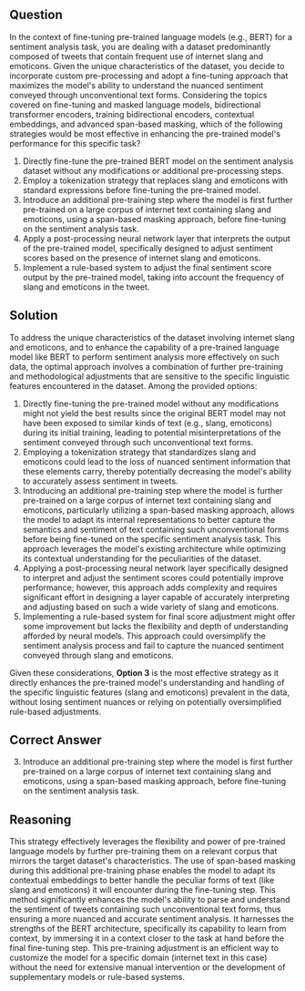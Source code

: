 ## Question

In the context of fine-tuning pre-trained language models (e.g., BERT) for a sentiment analysis task, you are dealing with a dataset predominantly composed of tweets that contain frequent use of internet slang and emoticons. Given the unique characteristics of the dataset, you decide to incorporate custom pre-processing and adopt a fine-tuning approach that maximizes the model's ability to understand the nuanced sentiment conveyed through unconventional text forms. Considering the topics covered on fine-tuning and masked language models, bidirectional transformer encoders, training bidirectional encoders, contextual embeddings, and advanced span-based masking, which of the following strategies would be most effective in enhancing the pre-trained model's performance for this specific task?

1. Directly fine-tune the pre-trained BERT model on the sentiment analysis dataset without any modifications or additional pre-processing steps.
2. Employ a tokenization strategy that replaces slang and emoticons with standard expressions before fine-tuning the pre-trained model.
3. Introduce an additional pre-training step where the model is first further pre-trained on a large corpus of internet text containing slang and emoticons, using a span-based masking approach, before fine-tuning on the sentiment analysis task.
4. Apply a post-processing neural network layer that interprets the output of the pre-trained model, specifically designed to adjust sentiment scores based on the presence of internet slang and emoticons.
5. Implement a rule-based system to adjust the final sentiment score output by the pre-trained model, taking into account the frequency of slang and emoticons in the tweet.

## Solution

To address the unique characteristics of the dataset involving internet slang and emoticons, and to enhance the capability of a pre-trained language model like BERT to perform sentiment analysis more effectively on such data, the optimal approach involves a combination of further pre-training and methodological adjustments that are sensitive to the specific linguistic features encountered in the dataset. Among the provided options:

1. Directly fine-tuning the pre-trained model without any modifications might not yield the best results since the original BERT model may not have been exposed to similar kinds of text (e.g., slang, emoticons) during its initial training, leading to potential misinterpretations of the sentiment conveyed through such unconventional text forms.
2. Employing a tokenization strategy that standardizes slang and emoticons could lead to the loss of nuanced sentiment information that these elements carry, thereby potentially decreasing the model's ability to accurately assess sentiment in tweets.
3. Introducing an additional pre-training step where the model is further pre-trained on a large corpus of internet text containing slang and emoticons, particularly utilizing a span-based masking approach, allows the model to adapt its internal representations to better capture the semantics and sentiment of text containing such unconventional forms before being fine-tuned on the specific sentiment analysis task. This approach leverages the model's existing architecture while optimizing its contextual understanding for the peculiarities of the dataset.
4. Applying a post-processing neural network layer specifically designed to interpret and adjust the sentiment scores could potentially improve performance; however, this approach adds complexity and requires significant effort in designing a layer capable of accurately interpreting and adjusting based on such a wide variety of slang and emoticons.
5. Implementing a rule-based system for final score adjustment might offer some improvement but lacks the flexibility and depth of understanding afforded by neural models. This approach could oversimplify the sentiment analysis process and fail to capture the nuanced sentiment conveyed through slang and emoticons.

Given these considerations, **Option 3** is the most effective strategy as it directly enhances the pre-trained model's understanding and handling of the specific linguistic features (slang and emoticons) prevalent in the data, without losing sentiment nuances or relying on potentially oversimplified rule-based adjustments.

## Correct Answer

3. Introduce an additional pre-training step where the model is first further pre-trained on a large corpus of internet text containing slang and emoticons, using a span-based masking approach, before fine-tuning on the sentiment analysis task.

## Reasoning

This strategy effectively leverages the flexibility and power of pre-trained language models by further pre-training them on a relevant corpus that mirrors the target dataset's characteristics. The use of span-based masking during this additional pre-training phase enables the model to adapt its contextual embeddings to better handle the peculiar forms of text (like slang and emoticons) it will encounter during the fine-tuning step. This method significantly enhances the model's ability to parse and understand the sentiment of tweets containing such unconventional text forms, thus ensuring a more nuanced and accurate sentiment analysis. It harnesses the strengths of the BERT architecture, specifically its capability to learn from context, by immersing it in a context closer to the task at hand before the final fine-tuning step. This pre-training adjustment is an efficient way to customize the model for a specific domain (internet text in this case) without the need for extensive manual intervention or the development of supplementary models or rule-based systems.
